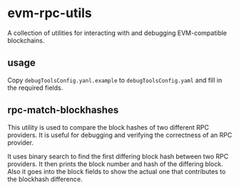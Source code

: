# evm-rpc-utils
A collection of utilities for interacting with and debugging EVM-compatible blockchains.

## usage
Copy `debugToolsConfig.yanl.example` to `debugToolsConfig.yaml` and fill in the required fields.

## rpc-match-blockhashes
This utility is used to compare the block hashes of two different RPC providers. It is useful for debugging and verifying the correctness of an RPC provider.

It uses binary search to find the first differing block hash between two RPC providers. It then prints the block number and hash of the differing block. Also it goes into the block fields to show the actual one that contributes to the blockhash difference.